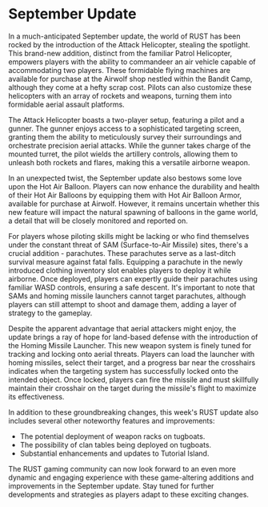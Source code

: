 # September Update

In a much-anticipated September update, the world of RUST has been rocked by the introduction of the Attack Helicopter, stealing the spotlight. This brand-new addition, distinct from the familiar Patrol Helicopter, empowers players with the ability to commandeer an air vehicle capable of accommodating two players. These formidable flying machines are available for purchase at the Airwolf shop nestled within the Bandit Camp, although they come at a hefty scrap cost. Pilots can also customize these helicopters with an array of rockets and weapons, turning them into formidable aerial assault platforms.

The Attack Helicopter boasts a two-player setup, featuring a pilot and a gunner. The gunner enjoys access to a sophisticated targeting screen, granting them the ability to meticulously survey their surroundings and orchestrate precision aerial attacks. While the gunner takes charge of the mounted turret, the pilot wields the artillery controls, allowing them to unleash both rockets and flares, making this a versatile airborne weapon.

In an unexpected twist, the September update also bestows some love upon the Hot Air Balloon. Players can now enhance the durability and health of their Hot Air Balloons by equipping them with Hot Air Balloon Armor, available for purchase at Airwolf. However, it remains uncertain whether this new feature will impact the natural spawning of balloons in the game world, a detail that will be closely monitored and reported on.

For players whose piloting skills might be lacking or who find themselves under the constant threat of SAM (Surface-to-Air Missile) sites, there's a crucial addition - parachutes. These parachutes serve as a last-ditch survival measure against fatal falls. Equipping a parachute in the newly introduced clothing inventory slot enables players to deploy it while airborne. Once deployed, players can expertly guide their parachutes using familiar WASD controls, ensuring a safe descent. It's important to note that SAMs and homing missile launchers cannot target parachutes, although players can still attempt to shoot and damage them, adding a layer of strategy to the gameplay.

Despite the apparent advantage that aerial attackers might enjoy, the update brings a ray of hope for land-based defense with the introduction of the Homing Missile Launcher. This new weapon system is finely tuned for tracking and locking onto aerial threats. Players can load the launcher with homing missiles, select their target, and a progress bar near the crosshairs indicates when the targeting system has successfully locked onto the intended object. Once locked, players can fire the missile and must skillfully maintain their crosshair on the target during the missile's flight to maximize its effectiveness.

In addition to these groundbreaking changes, this week's RUST update also includes several other noteworthy features and improvements:
- The potential deployment of weapon racks on tugboats.
- The possibility of clan tables being deployed on tugboats.
- Substantial enhancements and updates to Tutorial Island.

The RUST gaming community can now look forward to an even more dynamic and engaging experience with these game-altering additions and improvements in the September update. Stay tuned for further developments and strategies as players adapt to these exciting changes.